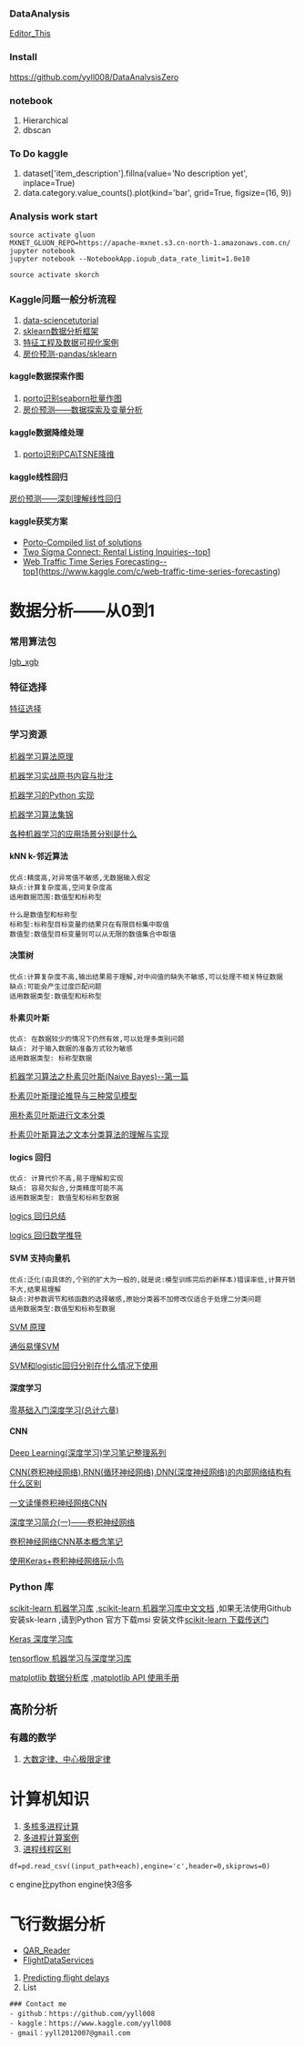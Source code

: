 ### DataAnalysis

[Editor_This](https://github.com/yyll008/yyll008.github.io/edit/master/README.md) 

### Install
https://github.com/yyll008/DataAnalysisZero

### notebook 
1. Hierarchical
2. dbscan
### To Do kaggle
1. dataset['item_description'].fillna(value='No description yet', inplace=True)
2. data.category.value_counts().plot(kind='bar', grid=True, figsize=(16, 9))


### Analysis work start
```
source activate gluon
MXNET_GLUON_REPO=https://apache-mxnet.s3.cn-north-1.amazonaws.com.cn/ jupyter notebook
jupyter notebook --NotebookApp.iopub_data_rate_limit=1.0e10

source activate skorch

```
### Kaggle问题一般分析流程
1. [data-sciencetutorial](https://www.kaggle.com/kanncaa1/data-sciencetutorial-for-beginners)
2. [sklearn数据分析框架](http://www.cnblogs.com/DjangoBlog/p/6294837.html) 
3. [特征工程及数据可视化案例](https://www.kaggle.com/kanncaa1/feature-selection-and-data-visualization/)
4. [房价预测-pandas/sklearn](https://www.kaggle.com/timolee/a-home-for-pandas-and-sklearn-beginner-how-tos)

#### kaggle数据探索作图
1. [porto识别seaborn批量作图](https://www.kaggle.com/neviadomski/data-exploration-porto-seguro-s-safe-driver) 
2. [房价预测——数据探索及变量分析](https://www.kaggle.com/pmarcelino/comprehensive-data-exploration-with-python) 

#### kaggle数据降维处理
1. [porto识别PCA\TSNE降维](https://www.kaggle.com/tilii7/dimensionality-reduction-pca-tsne/notebook)


#### kaggle线性回归
[房价预测——深刻理解线性回归](https://www.kaggle.com/bsivavenu/house-price-calculation-methods-for-beginners) 


#### kaggle获奖方案
- [Porto-Compiled list of solutions ](https://www.kaggle.com/c/porto-seguro-safe-driver-prediction/discussion/44678#251344) 
- [Two Sigma Connect: Rental Listing Inquiries--top1 ](https://github.com/plantsgo/Rental-Listing-Inquiries) 
- [Web Traffic Time Series Forecasting--top1](https://github.com/Arturus/kaggle-web-traffic)(https://www.kaggle.com/c/web-traffic-time-series-forecasting)


# 数据分析——从0到1

### 常用算法包
[lgb_xgb](http://www.jianshu.com/p/48e82dbb142b)

### 特征选择

[特征选择](https://www.zhihu.com/question/28641663/answer/41653367)

### 学习资源

[机器学习算法原理](https://github.com/wepe/MachineLearning)<br/>

[机器学习实战原书内容与批注](https://github.com/apachecn/MachineLearning)<br/>

[机器学习的Python 实现](https://github.com/lawlite19/MachineLearning_Python#1-%E4%BB%A3%E4%BB%B7%E5%87%BD%E6%95%B0)<br/>

[机器学习算法集锦](https://zhuanlan.zhihu.com/p/25327755)<br/>

[各种机器学习的应用场景分别是什么](https://www.zhihu.com/question/26726794)<br/>

#### kNN k-邻近算法

```
优点:精度高,对异常值不敏感,无数据输入假定
缺点:计算复杂度高,空间复杂度高
适用数据范围:数值型和标称型

什么是数值型和标称型
标称型:标称型目标变量的结果只在有限目标集中取值
数值型:数值型目标变量则可以从无限的数值集合中取值
```

#### 决策树

```
优点:计算复杂度不高,输出结果易于理解,对中间值的缺失不敏感,可以处理不相关特征数据
缺点:可能会产生过度匹配问题
适用数据类型:数值型和标称型
```

#### 朴素贝叶斯

```
优点: 在数据较少的情况下仍然有效,可以处理多类别问题
缺点: 对于输入数据的准备方式较为敏感
适用数据类型: 标称型数据
```

[机器学习算法之朴素贝叶斯(Naive Bayes)--第一篇](http://blog.csdn.net/xlinsist/article/details/51236454)<br/>

[朴素贝叶斯理论推导与三种常见模型](http://blog.csdn.net/u012162613/article/details/48323777)<br/>

[用朴素贝叶斯进行文本分类](http://blog.csdn.net/longxinchen_ml/article/details/50597149)<br/>

[朴素贝叶斯算法之文本分类算法的理解与实现](http://www.cnblogs.com/XBWer/archive/2014/07/13/3840736.html)<br/>

#### logics 回归

```
优点: 计算代价不高,易于理解和实现
缺点: 容易欠拟合,分类精度可能不高
适用数据类型: 数值型和标称型数据
```

[logics 回归总结](http://blog.chinaunix.net/xmlrpc.php?r=blog/article&uid=9162199&id=4223505)<br/>

[logics 回归数学推导](http://sbp810050504.blog.51cto.com/2799422/1608064/)<br/>

#### SVM 支持向量机

```
优点:泛化(由具体的,个别的扩大为一般的,就是说:模型训练完后的新样本)错误率低,计算开销不大,结果易理解
缺点:对参数调节和核函数的选择敏感,原始分类器不加修改仅适合于处理二分类问题
适用数据类型:数值型和标称型数据
```

[SVM 原理](http://www.cnblogs.com/steven-yang/p/5658362.html)<br/>

[通俗易懂SVM](https://www.zhihu.com/question/21094489)<br/>

[SVM和logistic回归分别在什么情况下使用](https://www.zhihu.com/question/21704547)<br/>

#### 深度学习

[零基础入门深度学习(总计六章)](https://zhuanlan.zhihu.com/p/25628246)<br/>

#### CNN

[Deep Learning(深度学习)学习笔记整理系列](http://www.cnblogs.com/zhizhan/p/4077947.html)<br/>

[CNN(卷积神经网络),RNN(循环神经网络),DNN(深度神经网络)的内部网络结构有什么区别](https://www.zhihu.com/question/34681168)<br/>

[一文读懂卷积神经网络CNN](https://www.cnblogs.com/nsnow/p/4562308.html)<br/>

[深度学习简介(一)——卷积神经网络](https://www.cnblogs.com/alexcai/p/5506806.html)<br/>

[卷积神经网络CNN基本概念笔记](http://www.jianshu.com/p/606a33ba04ff)<br/>

[使用Keras+卷积神经网络玩小鸟](http://www.jianshu.com/p/3ba69493f020)<br/>

### Python 库

[scikit-learn 机器学习库](https://github.com/scikit-learn/scikit-learn) ,[scikit-learn 机器学习库中文文档](http://sklearn.apachecn.org/cn/0.19.0/index.html) ,如果无法使用Github 安装sk-learn ,请到Python 官方下载msi 安装文件[scikit-learn 下载传送门](https://pypi.python.org/pypi/scikit-learn)<br/>

[Keras 深度学习库](https://github.com/fchollet/keras)<br/>

[tensorflow 机器学习与深度学习库](https://github.com/tensorflow/tensorflow)<br/>

[matplotlib 数据分析库](https://github.com/matplotlib/matplotlib) ,[matplotlib API 使用手册](http://matplotlib.org/api/index.html)<br/>


## 高阶分析

### 有趣的数学
1. [大数定律、中心极限定律](https://github.com/yyll008/yyll008.github.io/edit/master/math_fun.md) 

# 计算机知识
1. [多核多进程计算](https://github.com/yyll008/yyll008.github.io/edit/master/computer_refer.md) 
2. [多进程计算案例](https://www.kaggle.com/yyll008/keras-nn-with-rec-layers-sentiment-etc-2/edit)
3. [进程线程区别](http://blog.csdn.net/forwayfarer/article/details/2918924)
```
df=pd.read_csv((input_path+each),engine='c',header=0,skiprows=0)
```
c engine比python engine快3倍多

# 飞行数据分析
- [QAR_Reader](https://github.com/Jules-7/QAR_Reader)
- [FlightDataServices](https://github.com/FlightDataServices/FlightDataAnalyzer)

1. [Predicting flight delays](https://www.kaggle.com/fabiendaniel/predicting-flight-delays-tutorial/notebook)
2. List

```
### Contact me
- github：https://github.com/yyll008
- kaggle：https://www.kaggle.com/yyll008
- gmail：yyll2012007@gmail.com
